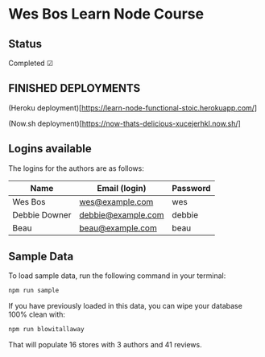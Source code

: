 # Wes Bos Learn Node Course

## Status
Completed ☑

## FINISHED DEPLOYMENTS

(Heroku deployment)[https://learn-node-functional-stoic.herokuapp.com/]

(Now.sh deployment)[https://now-thats-delicious-xucejerhkl.now.sh/]

## Logins available

The logins for the authors are as follows:

|Name|Email (login)|Password|
|---|---|---|
|Wes Bos|wes@example.com|wes|
|Debbie Downer|debbie@example.com|debbie|
|Beau|beau@example.com|beau|

## Sample Data

To load sample data, run the following command in your terminal:

```bash
npm run sample
```

If you have previously loaded in this data, you can wipe your database 100% clean with:

```bash
npm run blowitallaway
```

That will populate 16 stores with 3 authors and 41 reviews. 

